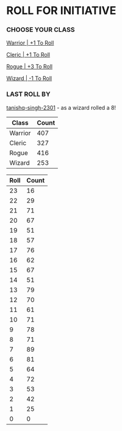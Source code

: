 # ROLL FOR INITIATIVE
### CHOOSE YOUR CLASS

[Warrior | +1 To Roll](https://github.com/benjaminsampica/benjaminsampica/issues/new?title=roll%7Cwarrior&body=Just+click+%27Submit+new+issue%27.)

[Cleric | +1 To Roll](https://github.com/benjaminsampica/benjaminsampica/issues/new?title=roll%7Ccleric&body=Just+click+%27Submit+new+issue%27.)

[Rogue | +3 To Roll](https://github.com/benjaminsampica/benjaminsampica/issues/new?title=roll%7Crogue&body=Just+click+%27Submit+new+issue%27.)

[Wizard | -1 To Roll](https://github.com/benjaminsampica/benjaminsampica/issues/new?title=roll%7Cwizard&body=Just+click+%27Submit+new+issue%27.)
### LAST ROLL BY
[tanishq-singh-2301](https://www.github.com/tanishq-singh-2301) - as a wizard rolled a 8!

|Class|Count|
|-|-|
|Warrior|407|
|Cleric|327|
|Rogue|416|
|Wizard|253|

|Roll|Count|
|-|-|
|23|16
|22|29
|21|71
|20|67
|19|51
|18|57
|17|76
|16|62
|15|67
|14|51
|13|79
|12|70
|11|61
|10|71
|9|78
|8|71
|7|89
|6|81
|5|64
|4|72
|3|53
|2|42
|1|25
|0|0
